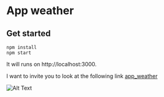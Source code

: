 # App weather 
## Get started 
```shell
npm install
npm start
```
It will runs on  http://localhost:3000.

I want to invite you to look at the following link [app_weather](https://williamastudillo.github.io/app_weather/)

![Alt Text](https://media.giphy.com/media/ARqhhqcZXKzhS7xZUq/giphy.gif)
